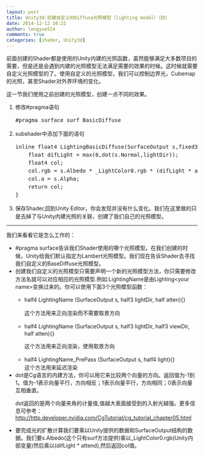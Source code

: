```yaml
---
layout: post
title: Unity3d:创建自定义的Diffuse光照模型（lighting model）（四）
date: 2014-12-12 16:21
author: lengyue524
comments: true
categories: [shader, Unity3d]
---
```

<p>
    前面创建的Shader都是使用的Unity内建的光照函数，虽然能够满足大多数项目的需要，但是还是会遇到内建的光照模型无法满足需要的效果的时候。这时候就需要自定义光照模型的了。使用自定义的光照模型，我们可以控制边界光，Cubemap的光照，甚至Shader对外界环境的变化。
</p>


<p>
    这一节我们使用之前创建的光照模型，创建一点不同的效果。
</p>
<ol>
    <li>
        <span style="line-height:1.5;">修改</span><span style="line-height:1.5;">#pragma语句
<pre class="prettyprint">#pragma surface surf BasicDiffuse</pre>
</span> 
    </li>
    <li>
        <span style="line-height:1.5;">subshader中添加下面的语句
<pre class="prettyprint">inline float4 LightingBasicDiffuse(SurfaceOutput s,fixed3 lightDir,fixed4 atten){
    float difLight = max(0,dot(s.Normal,lightDir));
    float4 col;
    col.rgb = s.Albedo * _LightColor0.rgb * (difLight * atten * 2);
    col.a = s.Alpha;
    return col;
}</pre>
</span> 
    </li>
    <li>
        <span style="line-height:1.5;">保存Shader,回到Unity Editor，你会发现并没有什么变化。我们在这里做的只是去掉了与Unity内建光照的关联，创建了我们自己的光照模型。<br />
</span> 
    </li>
</ol>
<hr />
我们来看看它是怎么工作的：

<ul>
    <li>
        <span style="line-height:1.5;"></span><span style="line-height:1.5;">#pragma surface告诉我们Shader使用的哪个光照模型。在我们创建的时候，Unity给我们默认指定为Lambert光照模型。我们现在告诉Shader去寻找我们自定义的BaseDiffuse光照模型。</span> 
    </li>
    <li>
        <span style="line-height:1.5;">创建我们自定义的光照模型只需要声明一个新的光照模型方法，你只需要修改方法名就可以对应相应的光照模型.例如:LightingName是由Lighting&lt;your name&gt;变换过来的。你可以使用下面3个光照模型函数：</span> 
    </li>
    <ul>
        <li>
            <span style="line-height:1.5;"></span><span style="line-height:1.5;"></span><span style="line-height:1.5;">half4 LightingName (SurfaceOutput s, half3 lightDir, half atten){}
            <p>
                这个方法用来正向渲染而不需要取景方向
            </p>
</span> 
        </li>
        <li>
            <span style="line-height:1.5;">half4 LightingName (SurfaceOutput s, half3 lightDir, half3 viewDir, half atten){}
            <p>
                这个方法用来正向渲染，使用取景方向
            </p>
</span> 
        </li>
        <li>
            <span style="line-height:1.5;"><span style="line-height:1.5;">half4 LightingName_PrePass (SurfaceOutput s, half4 light){}</span><br />
这个方法用来延迟渲染</span> 
        </li>
    </ul>
    <li>
        dot是Cg语言的内建方法，你可以用它来比较两个向量的方向。返回值为-1到1。值为-1表示向量平行，方向相反；1表示向量平行，方向相同；0表示向量互相垂直。
        <p>
            dot返回的是两个向量夹角的计量值,值越大表面接受到的入射光越强。更多信息可参考：<a href="http://http.developer.nvidia.com/CgTutorial/cg_tutorial_chapter05.html" target="_blank">http://http.developer.nvidia.com/CgTutorial/cg_tutorial_chapter05.html</a>
        </p>
    </li>
    <li>
        要完成光的扩散计算我们要乘以Unity提供的数据和SurfaceOutput结构的数据。我们要s.Albedo(这个只有surf方法提供)乘以_LightColor0.rgb(Unity内部变量)然后乘以(difLight * attend),然后返回col值。
    </li>
</ul>